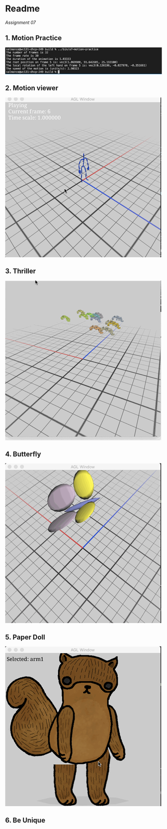 # Readme

*Assignment 07*

## 1. Motion Practice

<img src='https://github.com/foqiashahid112/animation-toolkit/blob/main/assignments/a7-motion/motionpractice.png' title='motion_practice' width='' alt='motion+practice' />

## 2. Motion viewer

<img src='https://github.com/foqiashahid112/animation-toolkit/blob/main/assignments/a7-motion/motionviewer.gif' title='motion_viewer' width='' alt='motion_viewer' />


## 3. Thriller

<img src='https://github.com/foqiashahid112/animation-toolkit/blob/main/assignments/a7-motion/thriller.gif' title='thriller' width='' alt='thriller' />

## 4. Butterfly

<img src='https://github.com/foqiashahid112/animation-toolkit/blob/main/assignments/a7-motion/butterfly.gif' title='butterfly' width='' alt='butterfly' />

## 5. Paper Doll

<img src='https://github.com/foqiashahid112/animation-toolkit/blob/main/assignments/a7-motion/squirrel.gif' title='paper_doll' width='' alt='paper_doll' />

## 6. Be Unique


